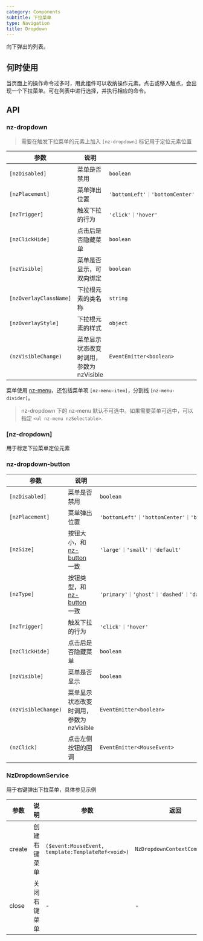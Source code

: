 ```yaml
---
category: Components
subtitle: 下拉菜单
type: Navigation
title: Dropdown
---
```


向下弹出的列表。

## 何时使用

当页面上的操作命令过多时，用此组件可以收纳操作元素。点击或移入触点，会出现一个下拉菜单。可在列表中进行选择，并执行相应的命令。

## API


### nz-dropdown

> 需要在触发下拉菜单的元素上加入 `[nz-dropdown]` 标记用于定位元素位置

| 参数 | 说明 | 类型 | 默认值 |
| --- | --- | --- | --- |
| `[nzDisabled]` | 菜单是否禁用 | `boolean` | - |
| `[nzPlacement]` | 菜单弹出位置 | `'bottomLeft'｜'bottomCenter'｜'bottomRight'｜'topLeft'｜'topCenter'｜'topRight'` | `'bottomLeft'` |
| `[nzTrigger]` | 触发下拉的行为 | `'click'｜'hover'` | `'hover'` |
| `[nzClickHide]` | 点击后是否隐藏菜单 | `boolean` | `true` |
| `[nzVisible]` | 菜单是否显示，可双向绑定 | `boolean` | - |
| `[nzOverlayClassName]` | 下拉根元素的类名称 | `string` | - |
| `[nzOverlayStyle]` | 下拉根元素的样式 | `object` | - |
| `(nzVisibleChange)` | 菜单显示状态改变时调用，参数为 nzVisible | `EventEmitter<boolean>` | - |

菜单使用 [nz-menu](/components/menu/zh)，还包括菜单项 `[nz-menu-item]`，分割线 `[nz-menu-divider]`。

> nz-dropdown 下的 nz-menu 默认不可选中。如果需要菜单可选中，可以指定 `<ul nz-menu nzSelectable>`.

### [nz-dropdown]

用于标定下拉菜单定位元素

### nz-dropdown-button

| 参数 | 说明 | 类型 | 默认值 |
| --- | --- | --- | --- |
| `[nzDisabled]` | 菜单是否禁用 | `boolean` | - |
| `[nzPlacement]` | 菜单弹出位置 | `'bottomLeft'｜'bottomCenter'｜'bottomRight'｜'topLeft'｜'topCenter'｜'topRight'` | `'bottomLeft'` |
| `[nzSize]` | 按钮大小，和 [nz-button](/components/button/zh) 一致 | `'large'｜'small'｜'default'` | `'default'` |
| `[nzType]` | 按钮类型，和 [nz-button](/components/button/zh) 一致 | `'primary'｜'ghost'｜'dashed'｜'danger'｜'default'` | `'default'` |
| `[nzTrigger]` | 触发下拉的行为 | `'click'｜'hover'` | `'hover'` |
| `[nzClickHide]` | 点击后是否隐藏菜单 | `boolean` | `true` |
| `[nzVisible]` | 菜单是否显示 | `boolean` | - |
| `(nzVisibleChange)` | 菜单显示状态改变时调用，参数为 nzVisible | `EventEmitter<boolean>` | - |
| `(nzClick)` | 点击左侧按钮的回调 | `EventEmitter<MouseEvent>` | - |

### NzDropdownService

用于右键弹出下拉菜单，具体参见示例

| 参数 | 说明 | 参数 | 返回 |
| --- | --- | --- | --- |
| create | 创建右键菜单 | `($event:MouseEvent, template:TemplateRef<void>)` | `NzDropdownContextComponent` |
| close | 关闭右键菜单 | - | - |